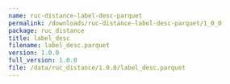```yaml
---
name: ruc-distance-label-desc-parquet
permalink: /downloads/ruc-distance-label-desc-parquet/1_0_0
package: ruc_distance
title: label_desc
filename: label_desc.parquet
version: 1.0.0
full_version: 1.0.0
file: /data/ruc_distance/1.0.0/label_desc.parquet
---
```

